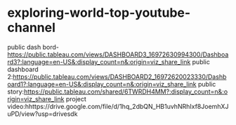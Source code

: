 # exploring-world-top-youtube-channel
public dash bord-https://public.tableau.com/views/DASHBOARD3_16972630994300/Dashboard3?:language=en-US&:display_count=n&:origin=viz_share_link
public dashboard 2:https://public.tableau.com/views/DASHBOARD2_16972620023330/Dashboard1?:language=en-US&:display_count=n&:origin=viz_share_link
public story:https://public.tableau.com/shared/6TWRDH4MM?:display_count=n&:origin=viz_share_link
project video:hhttps://drive.google.com/file/d/1hq_2dbQN_HB1uvhNRhIxf8JoemhXJuPD/view?usp=drivesdk

